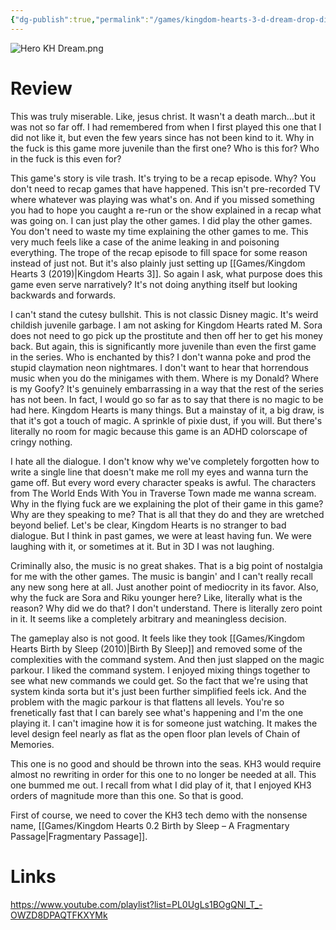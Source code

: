 ```yaml
---
{"dg-publish":true,"permalink":"/games/kingdom-hearts-3-d-dream-drop-distance-2012/","tags":["games","streamed"],"created":"2024-09-19","updated":"2025-03-26"}
---
```



![Hero KH Dream.png](/img/user/Attachments/Hero%20KH%20Dream.png)

# Review

This was truly miserable. Like, jesus christ. It wasn't a death march...but it was not so far off. I had remembered from when I first played this one that I did not like it, but even the few years since has not been kind to it. Why in the fuck is this game more juvenile than the first one? Who is this for? Who in the fuck is this even for?

This game's story is vile trash. It's trying to be a recap episode. Why? You don't need to recap games that have happened. This isn't pre-recorded TV where whatever was playing was what's on. And if you missed something you had to hope you caught a re-run or the show explained in a recap what was going on. I can just play the other games. I did play the other games. You don't need to waste my time explaining the other games to me. This very much feels like a case of the anime leaking in and poisoning everything. The trope of the recap episode to fill space for some reason instead of just not. But it's also plainly just setting up [[Games/Kingdom Hearts 3 (2019)\|Kingdom Hearts 3]]. So again I ask, what purpose does this game even serve narratively? It's not doing anything itself but looking backwards and forwards.

I can't stand the cutesy bullshit. This is not classic Disney magic. It's weird childish juvenile garbage. I am not asking for Kingdom Hearts rated M. Sora does not need to go pick up the prostitute and then off her to get his money back. But again, this is significantly more juvenile than even the first game in the series. Who is enchanted by this? I don't wanna poke and prod the stupid claymation neon nightmares. I don't want to hear that horrendous music when you do the minigames with them. Where is my Donald? Where is my Goofy? It's genuinely embarrassing in a way that the rest of the series has not been. In fact, I would go so far as to say that there is no magic to be had here. Kingdom Hearts is many things. But a mainstay of it, a big draw, is that it's got a touch of magic. A sprinkle of pixie dust, if you will. But there's literally no room for magic because this game is an ADHD colorscape of cringy nothing.

I hate all the dialogue. I don't know why we've completely forgotten how to write a single line that doesn't make me roll my eyes and wanna turn the game off. But every word every character speaks is awful. The characters from The World Ends With You in Traverse Town made me wanna scream. Why in the flying fuck are we explaining the plot of their game in this game? Why are they speaking to me? That is all that they do and they are wretched beyond belief. Let's be clear, Kingdom Hearts is no stranger to bad dialogue. But I think in past games, we were at least having fun. We were laughing with it, or sometimes at it. But in 3D I was not laughing.

Criminally also, the music is no great shakes. That is a big point of nostalgia for me with the other games. The music is bangin' and I can't really recall any new song here at all. Just another point of mediocrity in its favor. Also, why the fuck are Sora and Riku younger here? Like, literally what is the reason? Why did we do that? I don't understand. There is literally zero point in it. It seems like a completely arbitrary and meaningless decision.

The gameplay also is not good. It feels like they took [[Games/Kingdom Hearts Birth by Sleep (2010)\|Birth By Sleep]] and removed some of the complexities with the command system. And then just slapped on the magic parkour. I liked the command system. I enjoyed mixing things together to see what new commands we could get. So the fact that we're using that system kinda sorta but it's just been further simplified feels ick. And the problem with the magic parkour is that flattens all levels. You're so frenetically fast that I can barely see what's happening and I'm the one playing it. I can't imagine how it is for someone just watching. It makes the level design feel nearly as flat as the open floor plan levels of Chain of Memories.

This one is no good and should be thrown into the seas. KH3 would require almost no rewriting in order for this one to no longer be needed at all. This one bummed me out. I recall from what I did play of it, that I enjoyed KH3 orders of magnitude more than this one. So that is good.

First of course, we need to cover the KH3 tech demo with the nonsense name, [[Games/Kingdom Hearts 0.2 Birth by Sleep – A Fragmentary Passage\|Fragmentary Passage]].

# Links

https://www.youtube.com/playlist?list=PL0UgLs1BOgQNl_T_-OWZD8DPAQTFKXYMk
